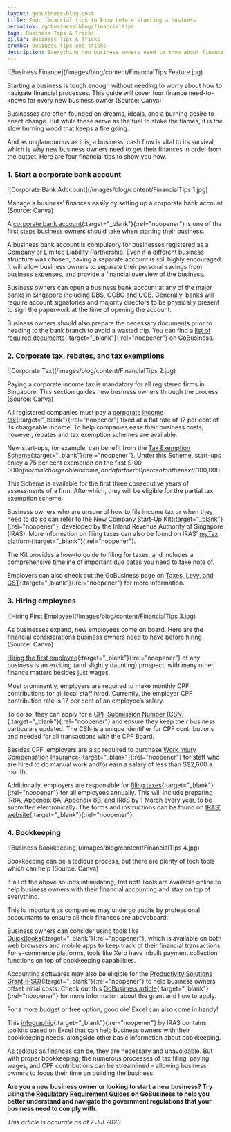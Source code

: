 ```yaml
---
layout: gobusiness-blog-post
title: Four financial tips to know before starting a business
permalink: /gobusiness-blog/financialtips
tags: Business Tips & Tricks
pillar: Business Tips & Tricks
crumbs: business-tips-and-tricks
description: Everything new business owners need to know about finance when starting a business, such as taxes, corporate bank accounts, CPF contributions, and bookkeeping.
---
```


![Business Finance](/images/blog/content/FinancialTips Feature.jpg)
<figcaption> Starting a business is tough enough without needing to worry about how to navigate financial processes. This guide will cover four finance need-to-knows for every new business owner (Source: Canva)</figcaption>

Businesses are often founded on dreams, ideals, and a burning desire to enact change. But while these serve as the fuel to stoke the flames, it is the slow burning wood that keeps a fire going. 

And as unglamourous as it is, a business’ cash flow is vital to its survival, which is why new business owners need to get their finances in order from the outset. Here are four financial tips to show you how. 

### 1. Start a corporate bank account

![Corporate Bank Adccount](/images/blog/content/FinancialTips 1.jpg)
<figcaption> Manage a business’ finances easily by setting up a corporate bank account (Source: Canva)</figcaption>

A [corporate bank account](/start-a-business/open-a-corporate-bank-account/?src=gobiz_blog){:target="_blank"}{:rel="noopener"} is one of the first steps business owners should take when starting their business. 

A business bank account is compulsory for businesses registered as a Company or Limited Liability Partnership. Even if a different business structure was chosen, having a separate account is still highly encouraged. It will allow business owners to separate their personal savings from business expenses, and provide a financial overview of the business. 

Business owners can open a business bank account at any of the major banks in Singapore including DBS, OCBC and UOB. Generally, banks will require account signatories and majority directors to be physically present to sign the paperwork at the time of opening the account. 

Business owners should also prepare the necessary documents prior to heading to the bank branch to avoid a wasted trip. You can find a [list of required documents](/start-a-business/open-a-corporate-bank-account/?src=gobiz_blog){:target="_blank"}{:rel="noopener"} on GoBusiness. 

### 2. Corporate tax, rebates, and tax exemptions

![Corporate Tax](/images/blog/content/FinancialTips 2.jpg)
<figcaption> Paying a corporate income tax is mandatory for all registered firms in Singapore. This section guides new business owners through the process (Source: Canva)</figcaption>

All registered companies must pay a [corporate income tax](https://www.iras.gov.sg/taxes/corporate-income-tax/basics-of-corporate-income-tax/basic-guide-to-corporate-income-tax-for-companies#determining-your-company-s-first-year-of-assessment--ya-){:target="_blank"}{:rel="noopener"} fixed at a flat rate of 17 per cent of its chargeable income. To help companies ease their business costs, however, rebates and tax exemption schemes are available. 

New start-ups, for example, can benefit from the [Tax Exemption Scheme](https://www.iras.gov.sg/quick-links/tax-rates/corporate-income-tax-rates){:target="_blank"}{:rel="noopener"}. Under this Scheme, start-ups enjoy a 75 per cent exemption on the first S$100,000 of normal chargeable income, and a further 50 per cent on the next S$100,000. 

This Scheme is available for the first three consecutive years of assessments of a firm. Afterwhich, they will be eligible for the partial tax exemption scheme. 

Business owners who are unsure of how to file income tax or when they need to do so can refer to the [New Company Start-Up Kit](https://mytax.iras.gov.sg/ESVWeb/default.aspx?target=MCTOnbWelcomePage){:target="_blank"}{:rel="noopener"}, developed by the Inland Revenue Authority of Singapore (IRAS). More information on filing taxes can also be found on IRAS’ [myTax platform](https://mytax.iras.gov.sg/ESVWeb/default.aspx){:target="_blank"}{:rel="noopener"}. 

The Kit provides a how-to guide to filing for taxes, and includes a comprehensive timeline of important due dates you need to take note of. 

Employers can also check out the GoBusiness page on [Taxes, Levy, and GST](/e-services/taxes-and-gst/?src=gobiz_blog){:target="_blank"}{:rel="noopener"} for more information. 

### 3. Hiring employees 

![Hiring First Employee](/images/blog/content/FinancialTips 3.jpg)
<figcaption> As businesses expand, new employees come on board. Here are the financial considerations business owners need to have before hiring (Source: Canva)</figcaption>

[Hiring the first employee](/start-a-business/hire-employees/?src=gobiz_blog){:target="_blank"}{:rel="noopener"} of any business is an exciting (and slightly daunting) prospect, with many other finance matters besides just wages. 

Most prominently, employers are required to make monthly CPF contributions for all local staff hired. Currently, the employer CPF contribution rate is 17 per cent of an employee’s salary. 

To do so, they can apply for a [CPF Submission Number (CSN)](https://www.cpf.gov.sg/employer/making-cpf-contributions){:target="_blank"}{:rel="noopener"} and ensure they keep their business particulars updated. The CSN is a unique identifier for CPF contributions and needed for all transactions with the CPF Board. 

Besides CPF, employers are also required to purchase [Work Injury Compensation Insurance](https://www.mom.gov.sg/workplace-safety-and-health/work-injury-compensation/work-injury-compensation-insurance){:target="_blank"}{:rel="noopener"} for staff who are hired to do manual work and/or earn a salary of less than S$2,600 a month.

Additionally, employers are responsible for [filing taxes](https://www.iras.gov.sg/taxes/individual-income-tax/employers){:target="_blank"}{:rel="noopener"} for all employees annually. This will include preparing IR8A, Appendix 8A, Appendix 8B, and IR8S by 1 March every year, to be submitted electronically. The forms and instructions can be found on [IRAS’ website](https://www.iras.gov.sg/taxes/individual-income-tax/employers/auto-inclusion-scheme-(ais)-for-employment-income/reporting-employee-earnings-(ir8a-appendix-8a-appendix-8b-ir8s)){:target="_blank"}{:rel="noopener"}. 

### 4. Bookkeeping

![Business Bookkeeping](/images/blog/content/FinancialTips 4.jpg)
<figcaption> Bookkeeping can be a tedious process, but there are plenty of tech tools which can help (Source: Canva)</figcaption>

If all of the above sounds intimidating, fret not! Tools are available online to help business owners with their financial accounting and stay on top of everything. 

This is important as companies may undergo audits by professional accountants to ensure all their finances are aboveboard. 

Business owners can consider using tools like [QuickBooks](https://quickbooks.intuit.com/sg/){:target="_blank"}{:rel="noopener"}, which is available on both web browsers and mobile apps to keep track of their financial transactions. For e-commerce platforms, tools like Xero have inbuilt payment collection functions on top of bookkeeping capabilities. 

Accounting softwares may also be eligible for the [Productivity Solutions Grant (PSG)](/productivity-solutions-grant/?src=gobiz_blog){:target="_blank"}{:rel="noopener"} to help business owners offset initial costs. Check out this [GoBusiness article](/gobusiness-blog/psg/?src=gobiz_blog){:target="_blank"}{:rel="noopener"} for more information about the grant and how to apply.  

For a more budget or free option, good ole’ Excel can also come in handy! 

This [infographic](https://www.iras.gov.sg/taxes/individual-income-tax/self-employed-and-partnerships/keeping-proper-records-and-accounts){:target="_blank"}{:rel="noopener"} by IRAS contains toolkits based on Excel that can help business owners with their bookkeeping needs, alongside other basic information about bookkeeping. 

As tedious as finances can be, they are necessary and unavoidable. But with proper bookkeeping, the numerous processes of tax filing, paying wages, and CPF contributions can be streamlined – allowing business owners to focus their time on building the business.  

**Are you a new business owner or looking to start a new business? Try using the [Regulatory Requirement Guides](/regulatory-requirements-guides/?src=gobiz_blog) on GoBusiness to help you better understand and navigate the government regulations that your business need to comply with.**

<em> This article is accurate as at 7 Jul 2023</em>


